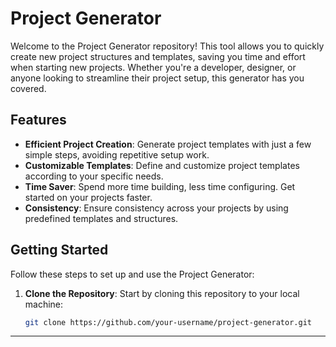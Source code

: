 # Project Generator

Welcome to the Project Generator repository! This tool allows you to quickly create new project structures and templates, saving you time and effort when starting new projects. Whether you're a developer, designer, or anyone looking to streamline their project setup, this generator has you covered.

## Features

- **Efficient Project Creation**: Generate project templates with just a few simple steps, avoiding repetitive setup work.
- **Customizable Templates**: Define and customize project templates according to your specific needs.
- **Time Saver**: Spend more time building, less time configuring. Get started on your projects faster.
- **Consistency**: Ensure consistency across your projects by using predefined templates and structures.

## Getting Started

Follow these steps to set up and use the Project Generator:

1. **Clone the Repository**: Start by cloning this repository to your local machine:

   ```bash
   git clone https://github.com/your-username/project-generator.git
****
